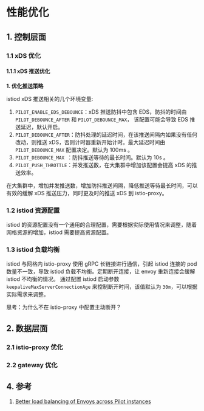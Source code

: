# 性能优化

## 1. 控制层面

### 1.1 xDS 优化

#### 1.1.1 xDS 推送优化

**1. 优化推送策略**

istiod xDS 推送相关的几个环境变量:
1. `PILOT_ENABLE_EDS_DEBOUNCE`：xDS 推送防抖中包含 EDS，防抖的时间由 `PILOT_DEBOUNCE_AFTER` 和 `PILOT_DEBOUNCE_MAX`， 该配置可能会导致 EDS 推送延迟，默认开启。
2. `PILOT_DEBOUNCE_AFTER`：防抖处理的延迟时间，在该推送间隔内如果没有任何改动，则推送 xDS，否则计时器重新开始计时。最大延迟时间由 `PILOT_DEBOUNCE_MAX` 配置决定。默认为 100ms 。
3. `PILOT_DEBOUNCE_MAX `：防抖推送等待的最长时间。默认为 10s 。
4. `PILOT_PUSH_THROTTLE`：并发推送数，在大集群中增加该配置会提高 xDS 的推送效率。

在大集群中，增加并发推送数，增加防抖推送间隔，降低推送等待最长时间，可以有效的缓解 xDS 推送压力，同时更及时的推送 xDS 到 istio-proxy。


### 1.2 istiod 资源配置

istiod 的资源配置没有一个通用的合理配置，需要根据实际使用情况来调整，随着网格资源的增加，istiod 需要提高资源配置。

### 1.3 istiod 负载均衡

istiod 与网格内 istio-proxy 使用 gRPC 长链接进行通信，引起 istiod 连接的 pod 数量不一致，导致 istiod 负载不均衡。定期断开连接，让 envoy 重新连接会缓解 istiod 不均衡的情况。
通过配置 istiod 启动参数 `keepaliveMaxServerConnectionAge` 来控制断开时间，该值默认为 `30m`，可以根据实际需求来调整。


思考：为什么不在 istio-proxy 中配置主动断开？

## 2. 数据层面

### 2.1 istio-proxy 优化

### 2.2 gateway 优化



## 4. 参考

1. [Better load balancing of Envoys across Pilot instances](https://github.com/istio/istio/issues/11181)
